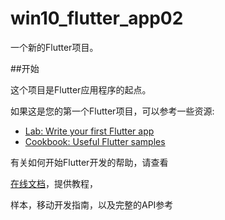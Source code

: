 # win10_flutter_app02

一个新的Flutter项目。

##开始

这个项目是Flutter应用程序的起点。

如果这是您的第一个Flutter项目，可以参考一些资源:

- [Lab: Write your first Flutter app](https://docs.flutter.dev/get-started/codelab)
- [Cookbook: Useful Flutter samples](https://docs.flutter.dev/cookbook)

有关如何开始Flutter开发的帮助，请查看

[在线文档](https://docs.flutter.dev/)，提供教程，

样本，移动开发指南，以及完整的API参考
